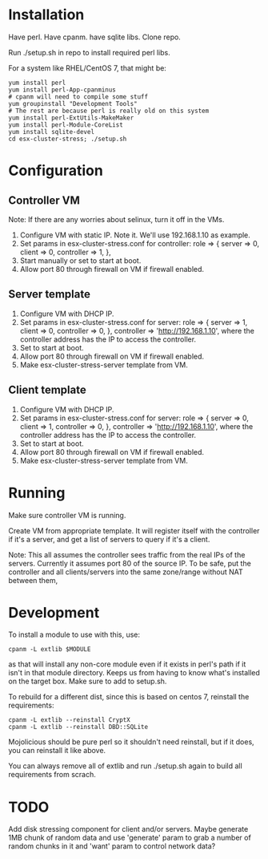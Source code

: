 # Installation

Have perl.  Have cpanm.  have sqlite libs. Clone repo.

Run ./setup.sh in repo to install required perl libs.

For a system like RHEL/CentOS 7, that might be:

    yum install perl
    yum install perl-App-cpanminus
    # cpanm will need to compile some stuff
    yum groupinstall "Development Tools"
    # The rest are because perl is really old on this system
    yum install perl-ExtUtils-MakeMaker
    yum install perl-Module-CoreList
    yum install sqlite-devel
    cd esx-cluster-stress; ./setup.sh

# Configuration

## Controller VM

Note: If there are any worries about selinux, turn it off in the VMs.

1. Configure VM with static IP.  Note it.  We'll use 192.168.1.10 as example.
2. Set params in esx-cluster-stress.conf for controller:
    role => {
      server => 0,
      client => 0,
      controller => 1,
    },
3. Start manually or set to start at boot.
4. Allow port 80 through firewall on VM if firewall enabled.

## Server template

1. Configure VM with DHCP IP.
2. Set params in esx-cluster-stress.conf for server:
    role => {
      server => 1,
      client => 0,
      controller => 0,
    },
    controller => 'http://192.168.1.10',
    where the controller address has the IP to access the controller.
3. Set to start at boot.
4. Allow port 80 through firewall on VM if firewall enabled.
5. Make esx-cluster-stress-server template from VM.

## Client template

1. Configure VM with DHCP IP.
2. Set params in esx-cluster-stress.conf for server:
    role => {
      server => 0,
      client => 1,
      controller => 0,
    },
    controller => 'http://192.168.1.10',
   where the controller address has the IP to access the controller.
3. Set to start at boot.
4. Allow port 80 through firewall on VM if firewall enabled.
5. Make esx-cluster-stress-server template from VM.

# Running

Make sure controller VM is running.

Create VM from appropriate template.  It will register itself with the
controller if it's a server, and get a list of servers to query if it's
a client.

Note: This all assumes the controller sees traffic from the real IPs of
the servers.  Currently it assumes port 80 of the source IP.  To be safe,
put the controller and all clients/servers into the same zone/range
without NAT between them,

# Development

To install a module to use with this, use:

    cpanm -L extlib $MODULE

as that will install any non-core module even if it exists in perl's
path if it isn't in that module directory.  Keeps us from having to
know what's installed on the target box.  Make sure to add to setup.sh.

To rebuild for a different dist, since this is based on centos 7,
reinstall the requirements:

    cpanm -L extlib --reinstall CryptX
    cpanm -L extlib --reinstall DBD::SQLite

Mojolicious should be pure perl so it shouldn't need reinstall, but
if it does, you can reinstall it like above.

You can always remove all of extlib and run ./setup.sh again to build
all requirements from scrach.

# TODO

Add disk stressing component for client and/or servers.  Maybe generate
1MB chunk of random data and use 'generate' param to grab a number of
random chunks in it and 'want' param to control network data?

